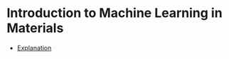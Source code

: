 # Introduction to Machine Learning in Materials




* [Explanation](https://www.youtube.com/watch?v=ev07NiqeeUM&t=1378s)
